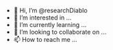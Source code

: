 - 👋 Hi, I’m @researchDiablo
- 👀 I’m interested in ...
- 🌱 I’m currently learning ...
- 💞️ I’m looking to collaborate on ...
- 📫 How to reach me ...

<!---
researchDiablo/researchDiablo is a ✨ special ✨ repository because its `README.md` (this file) appears on your GitHub profile.
You can click the Preview link to take a look at your changes.
--->
